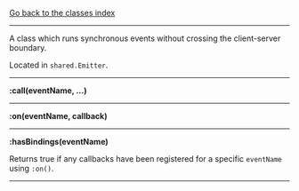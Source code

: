 [Go back to the classes index](index)

---

A class which runs synchronous events without crossing the client-server boundary.

Located in `shared.Emitter`.

---

**:call(eventName, ...)**

---

**:on(eventName, callback)**

---

**:hasBindings(eventName)**

Returns true if any callbacks have been registered for a specific `eventName` using `:on()`.

---